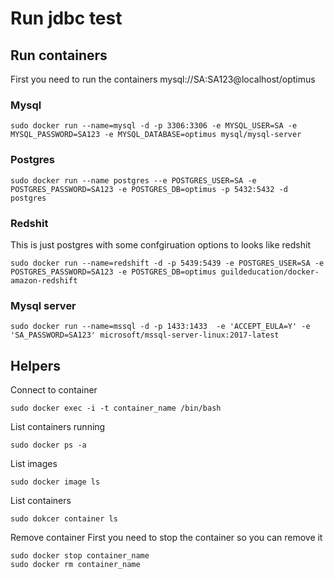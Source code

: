 # Run jdbc test


## Run containers
First you need to run the containers
mysql://SA:SA123@localhost/optimus


### Mysql
```
sudo docker run --name=mysql -d -p 3306:3306 -e MYSQL_USER=SA -e MYSQL_PASSWORD=SA123 -e MYSQL_DATABASE=optimus mysql/mysql-server
```

### Postgres
```
sudo docker run --name postgres --e POSTGRES_USER=SA -e POSTGRES_PASSWORD=SA123 -e POSTGRES_DB=optimus -p 5432:5432 -d postgres
```

### Redshit
This is just postgres with some confgiruation options to looks like redshit
```
sudo docker run --name=redshift -d -p 5439:5439 -e POSTGRES_USER=SA -e POSTGRES_PASSWORD=SA123 -e POSTGRES_DB=optimus guildeducation/docker-amazon-redshift
```

### Mysql server
```
sudo docker run --name=mssql -d -p 1433:1433  -e 'ACCEPT_EULA=Y' -e 'SA_PASSWORD=SA123' microsoft/mssql-server-linux:2017-latest
```

## Helpers

Connect to container
```
sudo docker exec -i -t container_name /bin/bash
```

List containers running
```
sudo docker ps -a
```

List images
```
sudo docker image ls
```

List containers
```
sudo dokcer container ls
```

Remove container
First you need to stop the container so you can remove it

```
sudo docker stop container_name
sudo docker rm container_name
```
 